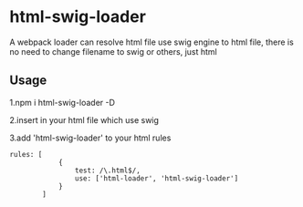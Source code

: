 # html-swig-loader
A webpack loader can resolve html file use swig engine to html file, there is no need to change filename to swig or others, just html

## Usage
1.npm i html-swig-loader -D

2.insert <!--swig--> in your html file which use swig

3.add 'html-swig-loader' to your html rules
```
rules: [
            {
                test: /\.html$/,
                use: ['html-loader', 'html-swig-loader']
            }
        ]
```


